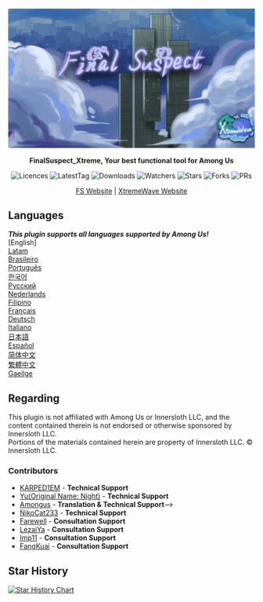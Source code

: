<div align="center">
	
![FS-XtremeWave](Assets/LogoWithTeam.png)

**FinalSuspect_Xtreme, Your best functional tool for Among Us**

<img src="https://badgen.net/github/license/XtremeWave/FinalSuspect_Xtreme" alt="Licences">
<img src="https://badgen.net/github/tag/XtremeWave/FinalSuspect_Xtreme" alt="LatestTag">
<img src="https://badgen.net/github/assets-dl/XtremeWave/FinalSuspect_Xtreme" alt="Downloads">
<img src="https://badgen.net/github/watchers/XtremeWave/FinalSuspect_Xtreme" alt="Watchers">
<img src="https://badgen.net/github/stars/XtremeWave/FinalSuspect_Xtreme" alt="Stars">
<img src="https://badgen.net/github/forks/XtremeWave/FinalSuspect_Xtreme" alt="Forks">
<img src="https://badgen.net/github/prs/XtremeWave/FinalSuspect_Xtreme" alt="PRs">

[FS Website](https://fsusx.top) | [XtremeWave Website](https://www.xtreme.net.cn)

</div>


## Languages
***This plugin supports all languages supported by Among Us!***<br>
[English] <br>
[Latam](README_es_LA.md) <br>
[Brasileiro](README_pt_BR.md) <br>
[Português](README_pt.md) <br>
[한국어](README_ko.md) <br>
[Русский](README_ru.md) <br>
[Nederlands](README_nl.md) <br>
[Filipino](README_tl.md) <br>
[Français](README_fr.md) <br>
[Deutsch](README_de.md) <br>
[Italiano](README_it.md) <br>
[日本語](README_ja.md) <br>
[Español](README_es.md) <br>
[简体中文](README_zh.md) <br>
[繁體中文](README_zh_CHT.md) <br>
[Gaeilge](README_ga.md) <br>

## Regarding
This plugin is not affiliated with Among Us or Innersloth LLC, and the content contained therein is not endorsed or otherwise sponsored by Innersloth LLC.<br>
Portions of the materials contained herein are property of Innersloth LLC. © Innersloth LLC.

### Contributors
 - [KARPED1EM](https://github.com/KARPED1EM) - **Technical Support**
 - [Yu(Original Name: Night)](https://github.com/night-gua) - **Technical Support**
 - [Amongus](https://github.com/XiezibanWrite) - **Translation &amp; Technical Support**-->
 - [NikoCat233](https://github.com/NikoCat233) - **Technical Support**
 - [Farewell](https://github.com/ksduye) - **Consultation Support**
 - [LezaiYa](https://github.com/LezaiYa1) - **Consultation Support**
 - [Imp11](https://github.com/dabao40) - **Consultation Support**
 - [FangKuai](https://github.com/FangKuaiYa) - **Consultation Support**

## Star History
[![Star History Chart](https://api.star-history.com/svg?repos=XtremeWave/FinalSuspect_Xtreme&type=Date)](https://star-history.com/#XtremeWave/FinalSuspect_Xtreme&Date)

